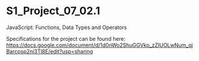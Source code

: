 # S1_Project_07_02.1
JavaScript: Functions, Data Types and Operators


Specifications for the project can be found here: https://docs.google.com/document/d/1d0nWo2ShuGGVko_zZIUOLwNum_qjBarcpsp2ni3Tl8E/edit?usp=sharing
